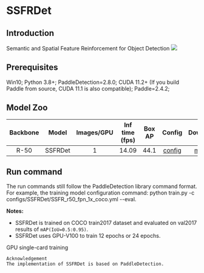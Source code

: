 # SSFRDet

## Introduction

Semantic and Spatial Feature Reinforcement for Object Detection
![](C:\Users\admin\Desktop\model.jpg)

## Prerequisites

Win10;
Python 3.8+;
PaddleDetection=2.8.0;
CUDA 11.2+ (If you build Paddle from source, CUDA 11.1 is also compatible);
Paddle=2.4.2;

## Model Zoo

| Backbone | Model | Images/GPU | Inf time (fps) | Box AP |   Config    | Download |
|:------:|:--------:|:----------:|:--------------:|:------:|:-----------:|:--------:|
| R-50 | SSFRDet  |     1      |     14.09      |  44.1  | [config](https://github.com/zzy0693/SSFRDet-master/blob/master/configs/SSFRDet/SSFR_r50_fpn_1x_coco.yml) | [model](https://drive.google.com/file/d/1ZWp9BNRXFazBjsXgTxEdwyo61pWii3xQ/view?usp=drive_link) |

## Run command

The run commands still follow the PaddleDetection library command format. For example, the training model configuration command: python train.py -c configs/SSFRDet/SSFR_r50_fpn_1x_coco.yml --eval.

**Notes:**

- SSFRDet is trained on COCO train2017 dataset and evaluated on val2017 results of `mAP(IoU=0.5:0.95)`.
- SSFRDet uses GPU-V100 to train 12 epochs or 24 epochs.

GPU single-card training

```
Acknowledgement
The implementation of SSFRDet is based on PaddleDetection.

```
